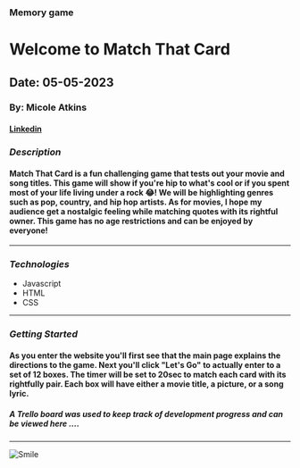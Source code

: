 ### Memory game
# Welcome to Match That Card
## Date: 05-05-2023

### By: Micole Atkins


#### [Linkedin](https://www.linkedin.com/in/micoleatkins/)
### **_Description_**

####  Match That Card is a fun challenging game that tests out your movie and song titles. This game will show if you're hip to what's cool or if you spent most of your life living under a rock :joy:! We will be highlighting genres such as pop, country, and hip hop artists. As for movies, I hope my audience get a nostalgic feeling while matching quotes with its rightful owner. This game has no age restrictions and can be enjoyed by everyone!
---

### **_Technologies_**
- Javascript
- HTML
- CSS

---

### **_Getting Started_**
#### As you enter the website you'll first see that the main page explains the directions to the game. Next you'll click "Let's Go" to actually enter to a set of 12 boxes. The timer will be set to 20sec to match each card with its rightfully pair. Each box will have either a movie title, a picture, or a song lyric.


##### A Trello board was used to keep track of development progress and can be viewed here ....

---

![Smile](https://external-content.duckduckgo.com/iu/?u=https%3A%2F%2Fimg.freepik.com%2Ffree-vector%2Fcelebrity-red-carpet-flat-vector-illustration_82574-7565.jpg%3Fsize%3D626%26ext%3Djpg&f=1&nofb=1&ipt=c6fc63adf35121bb1ea4024dc7c2f920389c07baeb02d525908ac72e1726dbe6&ipo=images)
